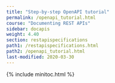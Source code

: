 ```yaml
---
title: "Step-by-step OpenAPI tutorial"
permalink: /openapi_tutorial.html
course: "Documenting REST APIs"
sidebar: docapis
weight: 4.40
section: restapispecifications
path1: /restapispecifications.html
path2: /openapi_tutorial.html
last-modified: 2020-03-30
---
```


{% include minitoc.html %}
